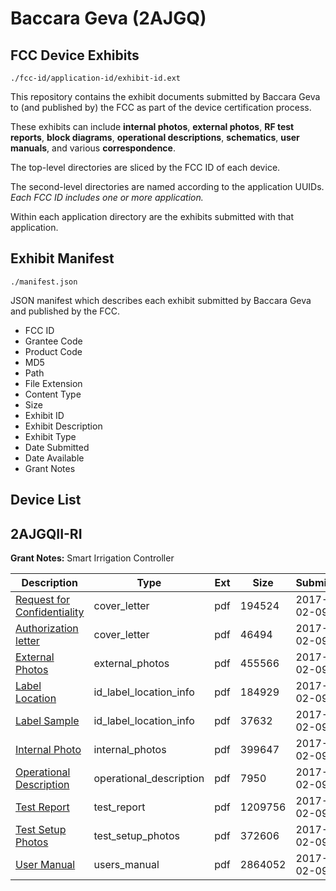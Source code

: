# Baccara Geva (2AJGQ)
## FCC Device Exhibits

```
./fcc-id/application-id/exhibit-id.ext
```

This repository contains the exhibit documents submitted by Baccara Geva to (and published by) the FCC as part of the device certification process.

These exhibits can include **internal photos**, **external photos**, **RF test reports**, **block diagrams**, **operational descriptions**, **schematics**, **user manuals**, and various **correspondence**.

The top-level directories are sliced by the FCC ID of each device.

The second-level directories are named according to the application UUIDs. *Each FCC ID includes one or more application.*

Within each application directory are the exhibits submitted with that application. 

## Exhibit Manifest

```
./manifest.json
```

JSON manifest which describes each exhibit submitted by Baccara Geva and published by the FCC.

- FCC ID
- Grantee Code
- Product Code
- MD5
- Path
- File Extension
- Content Type
- Size
- Exhibit ID
- Exhibit Description
- Exhibit Type
- Date Submitted
- Date Available
- Grant Notes

## Device List
## 2AJGQII-RI
**Grant Notes:** Smart Irrigation Controller

| Description | Type | Ext | Size | Submitted | Available |
| ----------- | ---- | --- | ---- | --------- | --------- |
| [Request for Confidentiality](2AJGQII-RI/5dc4f3575b9be220cef94390d520eb65/3279672.pdf) | cover_letter | pdf | 194524 | 2017-02-09 | 2017-02-09 |
| [Authorization letter](2AJGQII-RI/5dc4f3575b9be220cef94390d520eb65/3279673.pdf) | cover_letter | pdf | 46494 | 2017-02-09 | 2017-02-09 |
| [External Photos](2AJGQII-RI/5dc4f3575b9be220cef94390d520eb65/3279671.pdf) | external_photos | pdf | 455566 | 2017-02-09 | 2017-02-09 |
| [Label Location](2AJGQII-RI/5dc4f3575b9be220cef94390d520eb65/3279675.pdf) | id_label_location_info | pdf | 184929 | 2017-02-09 | 2017-02-09 |
| [Label Sample](2AJGQII-RI/5dc4f3575b9be220cef94390d520eb65/3279676.pdf) | id_label_location_info | pdf | 37632 | 2017-02-09 | 2017-02-09 |
| [Internal Photo](2AJGQII-RI/5dc4f3575b9be220cef94390d520eb65/3279674.pdf) | internal_photos | pdf | 399647 | 2017-02-09 | 2017-02-09 |
| [Operational Description](2AJGQII-RI/5dc4f3575b9be220cef94390d520eb65/3279677.pdf) | operational_description | pdf | 7950 | 2017-02-09 | 2017-02-09 |
| [Test Report](2AJGQII-RI/5dc4f3575b9be220cef94390d520eb65/3279678.pdf) | test_report | pdf | 1209756 | 2017-02-09 | 2017-02-09 |
| [Test Setup Photos](2AJGQII-RI/5dc4f3575b9be220cef94390d520eb65/3279679.pdf) | test_setup_photos | pdf | 372606 | 2017-02-09 | 2017-02-09 |
| [User Manual](2AJGQII-RI/5dc4f3575b9be220cef94390d520eb65/3279680.pdf) | users_manual | pdf | 2864052 | 2017-02-09 | 2017-02-09 |

